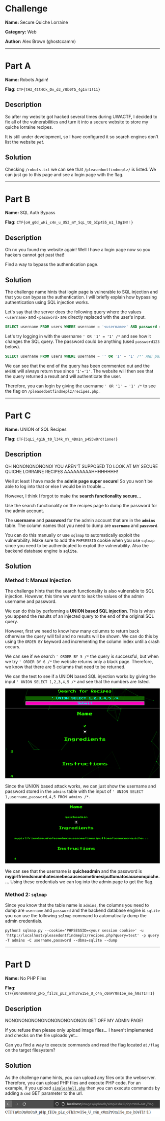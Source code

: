 # Challenge

**Name:** Secure Quiche Lorraine

**Category:** Web

**Author:** Alex Brown (ghostccamm)

---

# Part A

**Name:** Robots Again!

**Flag:** `CTF{tH3_4tt4Ck_Ov_d3_r0b0T5_4g1n!1!11}`

## Description

So after my website got hacked several times during UWACTF, I decided to fix all of the vulnerabilities and turn it into a secure website to store my quiche lorraine recipes.

It is still under development, so I have configured it so search engines don't list the website *yet*.

## Solution

Checking `/robots.txt` we can see that `/pleasedontfindmeplz/` is listed. We can just go to this page and see a login page with the flag.

---

# Part B

**Name:** SQL Auth Bypass

**Flag:** `CTF{oH_g0d_wHi_c4n_u_U53_mY_5qL_t0_bIp455_m1_l0g1N!!}`

## Description

Oh no you found my website again! Well I have a login page now so you hackers cannot get past that!

Find a way to bypass the authentication page.

## Solution

The challenge name hints that login page is vulnerable to SQL injection and that you can bypass the authentication. I will briefly explain how bypassing authentication using SQL injection works.

Let's say that the server does the following query where the values `<username>` and `<password>` are directly replaced with the user's input.

```sql
SELECT username FROM users WHERE username = '<username>' AND password = '<password>'
```

Let's try logging in with the username `' OR '1' = '1' /*` and see how it changes the SQL query. The password could be anything (used `password123` below).

```sql
SELECT username FROM users WHERE username = '' OR '1' = '1' /*' AND password = 'password1234'
```

We can see that the end of the query has been commented out and the `WHERE` will always return true since `'1'='1'`. The website will then see that the query returned a result and will authenticate the user.

Therefore, you can login by giving the username `' OR '1' = '1' /*` to see the flag on `/pleasedontfindmeplz/recipes.php`.

---

# Part C

**Name:** UNION of SQL Recipes

**Flag:** `CTF{5qLi_4g1N_t0_l34k_mY_4Dm1n_p455w0rd!1one!}`

## Description

OH NONONONONONO! YOU AREN'T SUPPOSED TO LOOK AT MY SECURE QUICHE LORRAINE RECIPES AAAAAAAAAHHHHHHHH!

Well at least I have made the **admin page super secure**! So you won't be able to log into that or else I would be in trouble...

However, I think I forgot to make the **search functionality secure...**

Use the search functionality on the recipes page to dump the password for the admin account.

The **username** and **password** for the admin account that are in the **`admins`** table. The column names that you need to dump are **`username`** and **`password`**.

You can do this manually or use `sqlmap` to automatically exploit the vulnerability. Make sure to add the `PHPSESSID` cookie when you use `sqlmap` since you need to be authenticated to exploit the vulnerability. Also the backend database engine is **`sqlite`**.


## Solution

### Method 1: Manual Injection

The challenge hints that the search functionality is also vulnerable to SQL injection. However, this time we want to leak the values of the admin username and password.

We can do this by performing a **UNION based SQL injection**. This is when you append the results of an injected query to the end of the original SQL query.

However, first we need to know how many columns to return back otherwise the query will fail and no results will be shown. We can do this by using the `ORDER BY` keyword and incrementing the column index until a crash occurs.

We can see if we search `' ORDER BY 5 /*` the query is successful, but when we try `' ORDER BY 6 /*` the website returns only a black page. Therefore, we know that there are 5 columns that need to be returned.

We can the test to see if a UNION based SQL injection works by giving the input `' UNION SELECT 1,2,3,4,5 /*` and see that the numbers are listed.

![](solution/testunionselect.png)

Since the UNION based attack works, we can just show the username and password stored in the `admins` table with the input of `' UNION SELECT 1,username,password,4,5 FROM admins /*`.

![](solution/leakedcreds.png)

We can see that the username is **quicheadmin** and the password is **mygirlfriendsmumhatesmebecausesometimesiputtomatosauceonquiche...**. Using these credentials we can log into the admin page to get the flag.

### Method 2: `sqlmap`

Since you know that the table name is `admins`, the columns you need to dump are `username` and `password` and the backend database engine is `sqlite` you can use the following `sqlmap` command to automatically dump the admin credentials.

```
python3 sqlmap.py --cookie='PHPSESSID=<your session cookie>' -u 'http://localhost/pleasedontfindmeplz/recipes.php?query=test' -p query -T admins -C username,password --dbms=sqlite --dump
```

---

# Part D

**Name:** No PHP Files

**Flag:** `CTF{n0n0n0n0n0_pHp_f1l3s_pLz_oTh3rw15e_U_c4n_c0mPr0m15e_me_h0sT1!!1}`

## Description

NONONONONONONONONONONONON GET OFF MY ADMIN PAGE!

If you refuse then please only upload image files... I haven't implemented and checks on the file uploads yet...

Can you find a way to execute commands and read the flag located at `/flag` on the target filesystem?

## Solution

As the challenge name hints, you can upload any files onto the webserver. Therefore, you can upload PHP files and execute PHP code. For an example, if you upload [`simpleshell.php`](solution/simpleshell.php) then you can execute commands by adding a `cmd` GET parameter to the url.

![](solution/finalflag.png)